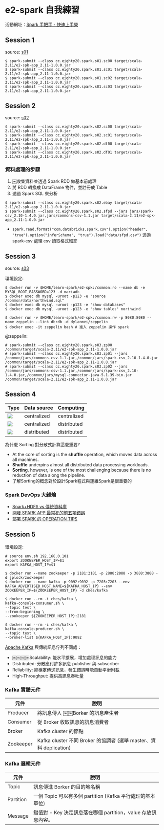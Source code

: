 # e2-spark 自我練習

活動網址：[Spark 手把手 - 快速上手營](http://eighty20.cc/apps/e2-spk-v01/index.html)

## Session 1
source: [s01](src/main/scala/cc/eighty20/spark/s01)

```shell
$ spark-submit --class cc.eighty20.spark.s01.sc00 target/scala-2.11/e2-spk-app_2.11-1.0.0.jar
$ spark-submit --class cc.eighty20.spark.s01.sc01 target/scala-2.11/e2-spk-app_2.11-1.0.0.jar
$ spark-submit --class cc.eighty20.spark.s01.sc02 target/scala-2.11/e2-spk-app_2.11-1.0.0.jar 
$ spark-submit --class cc.eighty20.spark.s01.sc03 target/scala-2.11/e2-spk-app_2.11-1.0.0.jar 
```

## Session 2
source: [s02](src/main/scala/cc/eighty20/spark/s02)

```shell
$ spark-submit --class cc.eighty20.spark.s02.sc00 target/scala-2.11/e2-spk-app_2.11-1.0.0.jar
$ spark-submit --class cc.eighty20.spark.s02.sc01 target/scala-2.11/e2-spk-app_2.11-1.0.0.jar
$ spark-submit --class cc.eighty20.spark.s02.df00 target/scala-2.11/e2-spk-app_2.11-1.0.0.jar
$ spark-submit --class cc.eighty20.spark.s02.df01 target/scala-2.11/e2-spk-app_2.11-1.0.0.jar
```

### 資料處理的步驟
1. ￼收集資料並透過 Spark RDD 做基本前處理
2. 將 RDD 轉換成 DataFrame 物件，並註冊成 Table
3. 透過 Spark SQL 來分析

```shell
$ spark-submit --class cc.eighty20.spark.s02.ebay target/scala-2.11/e2-spk-app_2.11-1.0.0.jar
$ spark-submit --class cc.eighty20.spark.s02.sfpd --jars jars/spark-csv_2.10-1.4.0.jar,jars/commons-csv-1.1.jar target/scala-2.11/e2-spk-app_2.11-1.0.0.jar
```
- `spark.read.format("com.databricks.spark.csv").option("header", "true").option("inferSchema", "true").load("data/sfpd.csv")` 透過 spark-csv 處理 csv 讀取格式細節

## Session 3
source: [s03](src/main/scala/cc/eighty20/spark/s03)

環境設定:
```shell
$ docker run -v $HOME/learn-spark/e2-spk:/common:ro --name db -e MYSQL_ROOT_PASSWORD=123 -d mariadb
$ docker exec db mysql -uroot -p123 -e "source /common/data/northwind.sql"
$ docker exec db mysql -uroot -p123 -e "show databases"
$ docker exec db mysql -uroot -p123 -e "show tables" northwind
```
```shell
$ docker run -v $HOME/learn-spark/e2-spk:/common:rw -p 8080:8080 --name zeppelin --link db:db -d dylanmei/zeppelin
$ docker exec -it zeppelin bash # 進入 zeppelin 操作 spark
```

@zeppelin:
```
# spark-submit --class cc.eighty20.spark.s03.zp00 /common/target/scala-2.11/e2-spk-app_2.11-1.0.0.jar
# spark-submit --class cc.eighty20.spark.s03.zp01 --jars /common/jars/commons-csv-1.1.jar,/common/jars/spark-csv_2.10-1.4.0.jar  /common/target/scala-2.11/e2-spk-app_2.11-1.0.0.jar
# spark-submit --class cc.eighty20.spark.s03.zp02 --jars /common/jars/commons-csv-1.1.jar,/common/jars/spark-csv_2.10-1.4.0.jar,/common/jars/mysql-connector-java-5.1.39-bin.jar /common/target/scala-2.11/e2-spk-app_2.11-1.0.0.jar
```

## Session 4
Type | Data source | Computing 
-----|-------------|-----------
![](http://eighty20.cc/apps/e2-spk-v01/present/e2-spk-s04/assets/imgs/team-1-layout.png)| centralized | centralized
![](http://eighty20.cc/apps/e2-spk-v01/present/e2-spk-s04/assets/imgs/team-2-layout.png)| centralized | distributed
![](http://eighty20.cc/apps/e2-spk-v01/present/e2-spk-s04/assets/imgs/team-3-layout.png)| distributed | distributed

為什麼 Sorting 對分散式計算這麼重要?
- At the core of sorting is the **shuffle** operation, which moves data across all machines.
- **Shuffle** underpins almost all distributed data processing workloads.
- **Sorting**, however, is one of the most challenging because there is no reduction of data along the pipeline.
- 了解Sorting的概念對於設計Spark程式與運維Spark是很重要的

### Spark DevOps 大雜燴
- [Spark+HDFS vs 傳統資料庫](spark-summit-east-2016/not-your-fathers-database-how-to-use-apache-spark-properly-in-your-big-data-architecture.md)
- [開發 SPARK APP 最常犯的前五項錯誤](spark-summit-east-2016/top-5-mistakes-when-writing-spark-applications.md)
- [部署 SPARK 的 OPERATION TIPS](spark-summit-east-2016/operational-tips-for-deploying-spark.md)

## Session 5

環境設定:
```shell
# source env.sh 192.168.0.101
export ZOOKEEPER_HOST_IP=$1
export KAFKA_HOST_IP=$1
```
```shell
$ docker run --name zookeeper -p 2181:2181 -p 2888:2888 -p 3888:3888 -d jplock/zookeeper
$ docker run --name kafka -p 9092:9092 -p 7203:7203 --env KAFKA_ADVERTISED_HOST_NAME=${KAFKA_HOST_IP} --env ZOOKEEPER_IP=${ZOOKEEPER_HOST_IP} -d ches/kafka
```
```shell
$ docker run --rm -i ches/kafka \
kafka-console-consumer.sh \
--topic test \
--from-beginning \
--zookeeper ${ZOOKEEPER_HOST_IP}:2181

$ docker run --rm -i ches/kafka \
kafka-console-producer.sh \
--topic test \
--broker-list ${KAFKA_HOST_IP}:9092
```

[Apache Kafka](http://kafka.apache.org/) 與傳統訊息佇列不同處：
- ￼￼￼￼Scalability: 能水平擴展，增加處理訊息的能力
- Distributed: 分散應付許多訊息 publisher 與 subscriber
- Reliability: 能穩定傳送訊息，發生錯誤時能自動平衡附載
- High-Throughput: 提供高訊息吞吐量

### Kafka 實體元件
元件 | 說明
----|----
Producer  | 將訊息傳入 ￼￼Borker 的訊息產生者
Consumer  | 從 Broker 收取訊息的訊息消費者
Broker    | Kafka cluster 的節點
Zookeeper | Kafka cluster 不同 Broker 的協調者 (選舉 master、資料 deplication)

### Kafka 邏輯元件
元件 | 說明
----|----
Topic     | 訊息傳進 Borker 的目的地名稱
Partition | 一個 Topic 可以有多個 partition (Kafka 平行處理的基本單位)
Message   | 鍵值對 - Key 決定訊息落在哪個 partition，value 存放訊息內容。

